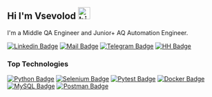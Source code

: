 ## Hi I'm Vsevolod <img src="https://user-images.githubusercontent.com/1303154/88677602-1635ba80-d120-11ea-84d8-d263ba5fc3c0.gif" width="28px" alt="hi">

I'm a Middle QA Engineer and Junior+ AQ Automation Engineer.

 [![Linkedin Badge](https://img.shields.io/badge/-Vsevolod-0e76a8?style=flat&labelColor=0e76a8&logo=linkedin&logoColor=white)](https://www.linkedin.com/in/vsevolod-sirotkin-836645235/) [![Mail Badge](https://img.shields.io/badge/-19vsevolod97-c0392b?style=flat&labelColor=c0392b&logo=gmail&logoColor=white)](mailto:19vsevolod97@gmail.com) [![Telegram Badge](https://img.shields.io/badge/-Zazai-ffffff?style=flat&labelColor=ffffff&logo=Telegram&logoColor=black)](https://t.me/Zazai_team_swag) [![HH Badge](https://img.shields.io/badge/-Zazai-ffffff?style=flat&labelColor=ffffff&logo=HH&logoColor=black)](https://t.me/Zazai_team_swag)
 ### Top Technologies

 [![Python Badge](https://img.shields.io/badge/-Python-ffff00?style=for-the-badge&labelColor=black&logo=Python&logoColor=ffff00)](#) [![Selenium Badge](https://img.shields.io/badge/-Selenium-61DBFB?style=for-the-badge&labelColor=black&logo=Selenium&logoColor=61DBFB)](#) [![Pytest Badge](https://img.shields.io/badge/-Pytest-e535ab?style=for-the-badge&labelColor=black&logo=Pytest&logoColor=e535ab)](#) [![Docker Badge](https://img.shields.io/badge/-Docker-007acc?style=for-the-badge&labelColor=black&logo=Docker&logoColor=007acc)](#) [![MySQL Badge](https://img.shields.io/badge/-MySQL-eb6e34?style=for-the-badge&labelColor=black&logo=mysql&logoColor=eb6e34)](#) [![Postman Badge](https://img.shields.io/badge/-Postman-f72307?style=for-the-badge&labelColor=black&logo=Postman&logoColor=f72307)](#)
